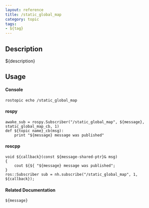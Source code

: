 ```yaml
---
layout: reference
title: /static_global_map
category: topic
tags: 
- ${tag}
---
```


## Description
${description}

## Usage
#### Console
```
rostopic echo /static_global_map
```

#### rospy
```
awake_sub = rospy.Subscriber("/static_global_map", ${message}, static_global_map_cb, 1)
def ${topic name}_cb(msg):
    print "${message} message was published"
```

#### roscpp
```
void ${callback}(const ${message-shared-ptr}& msg)
{
    cout ${${ "${message} message was published";
}
ros::Subscriber sub = nh.subscribe("/static_global_map", 1, ${callback});
```

#### Related Documentation
``${message}``  
